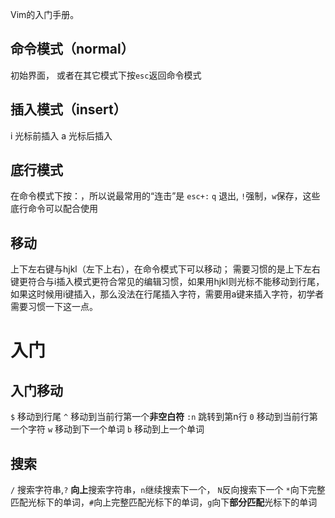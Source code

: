 Vim的入门手册。

## 命令模式（normal）
初始界面， 或者在其它模式下按`esc`返回命令模式
## 插入模式（insert）
i 光标前插入
a 光标后插入
## 底行模式
在命令模式下按：，所以说最常用的“连击”是 `esc+:`
`q`  退出, `!`强制，`w`保存，这些底行命令可以配合使用


## 移动
上下左右键与hjkl（左下上右），在命令模式下可以移动；
需要习惯的是上下左右键更符合与i插入模式更符合常见的编辑习惯，如果用hjkl则光标不能移动到行尾，如果这时候用i键插入，那么没法在行尾插入字符，需要用a键来插入字符，初学者需要习惯一下这一点。

# 入门
## 入门移动
`$`    移动到行尾
`^`    移动到当前行第一个**非空白符**
`:n`    跳转到第n行
`0`    移动到当前行第一个字符
`w`    移动到下一个单词
`b`    移动到上一个单词

## 搜索
 `/` 搜索字符串,`?`  **向上**搜索字符串，`n`继续搜索下一个， `N`反向搜索下一个
`*`向下完整匹配光标下的单词，`#`向上完整匹配光标下的单词，`g`向下**部分匹配**光标下的单词